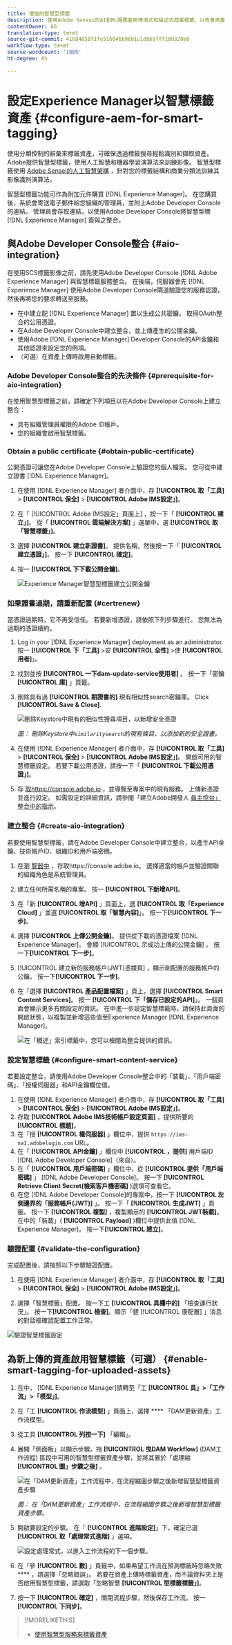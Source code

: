 ```yaml
---
title: 增強的智慧型標籤
description: 使用Adobe Sensei的AI和ML服務套用情境式和描述式商業標籤，以改善資產發現和內容速度。
contentOwner: AG
translation-type: tm+mt
source-git-commit: 41684858f1fe516046b9601c1d869fff180320e0
workflow-type: tm+mt
source-wordcount: '1005'
ht-degree: 6%

---
```



# 設定Experience Manager以智慧標籤資產 {#configure-aem-for-smart-tagging}

使用分類控制的辭彙來標籤資產，可確保透過標籤搜尋輕鬆識別和擷取資產。 Adobe提供智慧型標籤，使用人工智慧和機器學習演算法來訓練影像。 智慧型標籤使用 [Adobe Sensei的人工智慧架構](https://www.adobe.com/sensei/experience-cloud-artificial-intelligence.html) ，針對您的標籤結構和商業分類法訓練其影像識別演算法。

智慧型標籤功能可作為附加元件購買 [!DNL Experience Manager]。 在您購買後，系統會寄送電子郵件給您組織的管理員，並附上Adobe Developer Console的連結。 管理員會存取連結，以使用Adobe Developer Console將智慧型標 [!DNL Experience Manager] 簽與之整合。

<!-- TBD: 
1. Can a similar flowchart be created about how training works in CS? ![flowchart](assets/flowchart.gif)
2. Is there a link to buy SCS or initiate a sales call.
3. Keystroke all steps and check all screenshots.
4. Post-GA, if time permits, create a video.
-->

## 與Adobe Developer Console整合 {#aio-integration}

在使用SCS標籤影像之前，請先使用Adobe Developer Console [!DNL Adobe Experience Manager] 與智慧標籤服務整合。 在後端，伺服器會先 [!DNL Experience Manager] 使用Adobe Developer Console閘道驗證您的服務認證，然後再將您的要求轉送至服務。

* 在中建立配 [!DNL Experience Manager] 置以生成公共密鑰。 取得OAuth整合的公用憑證。
* 在Adobe Developer Console中建立整合，並上傳產生的公開金鑰。
* 使用Adobe [!DNL Experience Manager] Developer Console的API金鑰和其他認證來設定您的例項。
* （可選）在資產上傳時啟用自動標籤。

### Adobe Developer Console整合的先決條件 {#prerequisite-for-aio-integration}

在使用智慧型標籤之前，請確定下列項目以在Adobe Developer Console上建立整合：

* 具有組織管理員權限的Adobe ID帳戶。
* 您的組織會啟用智慧標籤。

### Obtain a public certificate {#obtain-public-certificate}

公開憑證可讓您在Adobe Developer Console上驗證您的個人檔案。 您可從中建立證書 [!DNL Experience Manager]。

1. 在使用 [!DNL Experience Manager] 者介面中，存 **[!UICONTROL 取「工具]** > **[!UICONTROL 保全]** > **[!UICONTROL Adobe IMS設定」]**。

1. 在「 [!UICONTROL Adobe IMS設定」頁面上] ，按一下「 **[!UICONTROL 建立」]**。 從「 **[!UICONTROL 雲端解決方案]** 」選單中，選 **[!UICONTROL 取「智慧標籤」]**。

1. 選擇 **[!UICONTROL 建立新證書]**。 提供名稱，然後按一下「 **[!UICONTROL 建立憑證」]**。 按一下 **[!UICONTROL 確定]**。

1. 按一 **[!UICONTROL 下下載公開金鑰]**。

   ![Experience Manager智慧型標籤建立公開金鑰](assets/aem_smarttags-config1.png)

### 如果證書過期，請重新配置 {#certrenew}

當憑證過期時，它不再受信任。 若要新增憑證，請依照下列步驟進行。 您無法為過期的憑證續約。

1. Log in your [!DNL Experience Manager] deployment as an administrator. 按一 **[!UICONTROL 下「工具]** >安 **[!UICONTROL 全性]** >使 **[!UICONTROL 用者]**」。

1. 找到並按 **[!UICONTROL 一下dam-update-service使用者]** 。 按一下「密鑰 **[!UICONTROL 庫]** 」頁籤。
1. 刪除具有過 **[!UICONTROL 期證書的]** 現有相似性search密鑰庫。 Click **[!UICONTROL Save &amp; Close]**.

   ![刪除Keystore中現有的相似性搜尋項目，以新增安全憑證](assets/smarttags_delete_similaritysearch_keystore.png)

   *圖： 刪除Keystore中`similaritysearch`的現有條目，以添加新的安全證書。*

1. 在使用 [!DNL Experience Manager] 者介面中，存 **[!UICONTROL 取「工具]** > **[!UICONTROL 保全]** > **[!UICONTROL Adobe IMS設定」]**。 開啟可用的智慧標籤設定。 若要下載公用憑證，請按一下「 **[!UICONTROL 下載公用憑證」]**。

1. 存 [取https://console.adobe.io](https://console.adobe.io) ，並導覽至專案中的現有服務。 上傳新憑證並進行設定。 如需設定的詳細資訊，請參閱「建立Adobe開發人 [員主控台」整合中的指示](#create-aio-integration)。

### 建立整合 {#create-aio-integration}

若要使用智慧型標籤，請在Adobe Developer Console中建立整合，以產生API金鑰、技術帳戶ID、組織ID和用戶端密碼。

1. 在瀏 [覽器中](https://console.adobe.io/) ，存取https://console.adobe.io。 選擇適當的帳戶並驗證關聯的組織角色是系統管理員。
1. 建立任何所需名稱的專案。 按一 **[!UICONTROL 下新增API]**。
1. 在「新 **[!UICONTROL 增API]** 」頁面上，選 **[!UICONTROL 取「Experience Cloud]** 」並選 **[!UICONTROL 取「智慧內容]**」。 按一下&#x200B;**[!UICONTROL 下一步]**。
1. 選擇 **[!UICONTROL 上傳公開金鑰]**。 提供從下載的憑證檔案 [!DNL Experience Manager]。 會顯 [!UICONTROL 示成功上傳的公開金鑰] 。 按一下&#x200B;**[!UICONTROL 下一步]**。
1. [!UICONTROL 建立新的服務帳戶(JWT)憑據頁] ，顯示剛配置的服務帳戶的公鑰。 按一下&#x200B;**[!UICONTROL 下一步]**。
1. 在「選擇 **[!UICONTROL 產品配置檔案]** 」頁上，選擇 **[!UICONTROL Smart Content Services]**。 按一 **[!UICONTROL 下「儲存已設定的API]**」。 一個頁面會顯示更多有關設定的資訊。 在中進一步設定智慧標籤時，請保持此頁面的開啟狀態，以複製並新增這些值至Experience Manager [!DNL Experience Manager]。

   ![在「概述」索引標籤中，您可以檢閱為整合提供的資訊。](assets/integration_details.png)

### 設定智慧標籤 {#configure-smart-content-service}

若要設定整合，請使用Adobe Developer Console整合中的「裝載」、「用戶端密碼」、「授權伺服器」和API金鑰欄位值。

1. 在使用 [!DNL Experience Manager] 者介面中，存 **[!UICONTROL 取「工具]** > **[!UICONTROL 保全]** > **[!UICONTROL Adobe IMS設定」]**。
1. 存取 **[!UICONTROL Adobe IMS技術帳戶設定頁面]** ，提供所要的 **[!UICONTROL 標題]**。
1. 在「授 **[!UICONTROL 權伺服器]** 」欄位中，提供 `https://ims-na1.adobelogin.com` URL。
1. 在「 **[!UICONTROL API金鑰]** 」欄位中 **[!UICONTROL ，提供]** 用戶端ID [!DNL Adobe Developer Console]（來自）。
1. 在「 **[!UICONTROL 用戶端密碼]** 」欄位中，從 **[!UICONTROL 提供「用戶端密碼]** 」 [!DNL Adobe Developer Console]。 按一下 **[!UICONTROL Retrieve Client Secret(檢索客戶機密碼]** )選項可查看它。
1. 在您 [!DNL Adobe Developer Console]的專案中，按一下 **[!UICONTROL 左側邊界的「服務帳戶(JWT)]** 」。 按一下「 **[!UICONTROL 生成JWT]** 」頁籤。 按一下 **[!UICONTROL 複製]** ，複製顯示的 **[!UICONTROL JWT裝載]**。 在中的「裝載」( **[!UICONTROL Payload]** )欄位中提供此值 [!DNL Experience Manager]。 按一下&#x200B;**[!UICONTROL 建立]**。

### 驗證配置 {#validate-the-configuration}

完成配置後，請按照以下步驟驗證配置。

1. 在使用 [!DNL Experience Manager] 者介面中，存 **[!UICONTROL 取「工具]** > **[!UICONTROL 保全]** > **[!UICONTROL Adobe IMS設定」]**。

1. 選擇「智慧標籤」配置。 按一下工 **[!UICONTROL 具欄中的]** 「檢查運行狀況」。 按一下&#x200B;**[!UICONTROL 檢查]**。顯示「健 [!UICONTROL 康配置] 」消息的對話框確認配置工作正常。

![驗證智慧標籤設定](assets/smart-tag-config-validation.png)

## 為新上傳的資產啟用智慧標籤（可選） {#enable-smart-tagging-for-uploaded-assets}

1. 在中， [!DNL Experience Manager]請轉至「工 **[!UICONTROL 具」>「工作流」>「模型」]**。
1. 在「工 **[!UICONTROL 作流模型]** 」頁面上，選擇 **** 「DAM更新資產」工作流模型。
1. 從工具 **[!UICONTROL 列按一下]** 「編輯」。
1. 展開「側面板」以顯示步驟。拖 **[!UICONTROL 曳DAM Workflow]**  (DAM工作流程) 區段中可用的智慧型標籤資產步驟，並將其置於「處理縮 **[!UICONTROL 圖」步驟之後]** 。

   ![在「DAM更新資產」工作流程中，在流程縮圖步驟之後新增智慧型標籤資產步驟](assets/chlimage_1-105.png)

   *圖： 在「DAM更新資產」工作流程中，在流程縮圖步驟之後新增智慧型標籤資產步驟。*

1. 開啟要設定的步驟。 在「 **[!UICONTROL 進階設定]**」下，確定已選 **[!UICONTROL 取「處理常式進階]** 」選項。

   ![設定處理常式，以進入工作流程的下一個步驟。](assets/smart-tags-workflow-handler-setting.png)

1. 在「參 **[!UICONTROL 數]** 」頁籤中，如果希望工作流在預測標籤時忽略失敗 **** ，請選擇「忽略錯誤」。 若要在資產上傳時標籤資產，而不論資料夾上是否啟用智慧型標籤，請選取「忽略智慧 **[!UICONTROL 型標籤標籤」]**。

1. 按一下 **[!UICONTROL 確定]** ，關閉流程步驟，然後保存工作流。 按一 **[!UICONTROL 下同步]**。

>[!MORELIKETHIS]
>
>* [使用智慧型服務來標籤資產](smart-tags.md)

